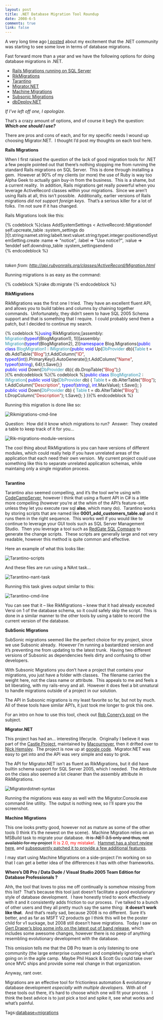 ```yaml
--- 
layout: post
title: .NET Database Migration Tool Roundup
date: 2008-6-5
comments: true
link: false
---
```

<p>A very long time ago <a href="http://www.flux88.com/DatabaseMigrationsForNET.aspx" target="_blank">I posted</a> about my excitement that the .NET community was starting to see some love in terms of database migrations.</p><p>Fast forward more than a year and we have the following options for doing database migrations in .NET.</p><ul><li><a href="http://wiki.rubyonrails.org/rails/pages/HowtoConnectToMicrosoftSQLServer" target="_blank">Rails Migrations running on SQL Server</a></li><li><a href="http://www.rikware.com/RikMigrations.html" target="_blank">RikMigrations</a></li><li><a href="http://code.google.com/p/tarantino/" target="_blank">Tarantino</a></li><li><a href="http://code.google.com/p/migratordotnet/" target="_blank">Migrator.NET</a></li><li><a href="http://blog.eleutian.com/2008/04/25/AFirstLookAtMachineMigrations.aspx" target="_blank">Machine Migrations</a><a href="http://blog.eleutian.com/2008/04/25/AFirstLookAtMachineMigrations.aspx" target="_blank"></a></li><li><a href="http://blog.wekeroad.com/2007/10/03/subsonic-migrate-me/" target="_blank">Subsonic Migrations</a></li><li><a href="http://dbdeploy.com/2007/09/25/dbdeploynet-v10-officially-released/" target="_blank">dbDeploy.NET</a></li></ul><p><em>If I’ve left off one, I apologize.</em></p><p>That’s a crazy amount of options, and of course it beg’s the question: <strong><em>Which one should I use?</em></strong></p><p>There are pros and cons of each, and for my specific needs I wound up choosing Migrator.NET.&nbsp; I thought I’d post my thoughts on each tool here.</p><p><strong>Rails Migrations</strong></p><p>When I first raised the question of the lack of good migration tools for .NET a few people pointed out that there’s nothing stopping me from running the standard Rails migrations on SQL Server.&nbsp; This is done through installing a gem.&nbsp; However at 90% of my clients (or more) the use of Ruby is way too Alpha Geek to actually gain buy-in from the business.&nbsp; This is a shame, but a current reality.&nbsp; In addition, Rails migrations get really powerful when you leverage ActiveRecord classes within your migrations.&nbsp; Since we aren’t using Rails at all, this isn’t possible.&nbsp; Additionally, earlier versions of Rails migrations <em>did not support foreign keys</em>.&nbsp; That’s a serious killer for a lot of folks.&nbsp; I’m not sure if it has changed.</p><p>Rails Migrations look like this:</p>{% codeblock %}class AddSystemSettings &lt; ActiveRecord::Migrationdef self.upcreate_table :system_settings do |t|t.string:namet.string:labelt.text:valuet.string:typet.integer:positionendSystemSetting.create :name =&gt; "notice", :label =&gt; "Use notice?", :value =&gt; 1enddef self.downdrop_table :system_settingsendend<br>{% endcodeblock %}<p><br><em>taken from: <a href="http://api.rubyonrails.org/classes/ActiveRecord/Migration.html">http://api.rubyonrails.org/classes/ActiveRecord/Migration.html</a></em> </p><p>Running migrations is as easy as the command: </p>{% codeblock %}rake db:migrate&nbsp;{% endcodeblock %}<p><strong>RikMigrations</strong></p><p>RikMigrations was the first one I tried.&nbsp; They have an excellent fluent API, and allows you to build tables and columns by chaining together commands.&nbsp; Unfortunately, they didn’t seem to have SQL 2005 Schema support and that is something that I require.&nbsp; I could probably send them a patch, but I decided to continue my search.</p>{% codeblock %}<span style="color: blue;">using </span>RikMigrations;[assembly: <span style="color: rgb(43, 145, 175);">Migration</span>(<span style="color: blue;">typeof</span>(BlogMigration1), 1)][assembly: <span style="color: rgb(43, 145, 175);">Migration</span>(<span style="color: blue;">typeof</span>(BlogMigration2), 2)]<span style="color: blue;">namespace </span>Blog.Migrations{<span style="color: blue;">public class </span><span style="color: rgb(43, 145, 175);">BlogMigration1 </span>: <span style="color: rgb(43, 145, 175);">IMigration</span>{<span style="color: blue;"></span><span style="color: blue;">public void </span>Up(<span style="color: rgb(43, 145, 175);">DbProvider </span>db){<span style="color: rgb(43, 145, 175);">Table </span>t = db.AddTable(<span style="color: rgb(163, 21, 21);">"Blog"</span>);t.AddColumn(<span style="color: rgb(163, 21, 21);">"ID"</span>, <span style="color: blue;">typeof</span>(<span style="color: blue;">int</span>)).PrimaryKey().AutoGenerate();t.AddColumn(<span style="color: rgb(163, 21, 21);">"Name"</span>, <span style="color: blue;">typeof</span>(<span style="color: blue;">string</span>), 64);t.Save();}<span style="color: blue;"><br></span><span style="color: blue;">public void </span>Down(<span style="color: rgb(43, 145, 175);">DbProvider </span>db){ db.DropTable(<span style="color: rgb(163, 21, 21);">"Blog"</span>);}<br>}<span style="color: blue;"></span>{% endcodeblock %}{% codeblock %}<span style="color: blue;">public class </span><span style="color: rgb(43, 145, 175);">BlogMigration2 </span>: <span style="color: rgb(43, 145, 175);">IMigration</span>{<span style="color: blue;"></span><span style="color: blue;"> public void </span>Up(<span style="color: rgb(43, 145, 175);">DbProvider </span>db) {<span style="color: rgb(43, 145, 175);"> Table </span>t = db.AlterTable(<span style="color: rgb(163, 21, 21);">"Blog"</span>); t.AddColumn(<span style="color: rgb(163, 21, 21);">"Description"</span>, <span style="color: blue;">typeof</span>(<span style="color: blue;">string</span>), <span style="color: blue;">int</span>.MaxValue); t.Save(); }<span style="color: blue;"> <br> public void </span>Down(<span style="color: rgb(43, 145, 175);">DbProvider </span>db) {<span style="color: rgb(43, 145, 175);"> Table </span>t = db.AlterTable(<span style="color: rgb(163, 21, 21);">"Blog"</span>); t.DropColumn(<span style="color: rgb(163, 21, 21);">"Description"</span>); t.Save(); }<font color="#0000ff"> </font>}}{% endcodeblock %}<p>Running this migration is done like so:</p><p><img src="/images/rikmigrations_2Dcmd_2Dline_small.jpg" alt="Rikmigrations-cmd-line"  border="0" /></p><p>Question:&nbsp; How did it know which migrations to run?&nbsp; Answer:&nbsp; They created a table to keep track of it for you…</p><p><img src="/images/rik_2Dmigrations_2Dmodule_2Dversions_small.jpg" alt="Rik-migrations-module-versions"  border="0" /></p><p>The cool thing about RikMigrations is you can have versions of different modules, which could really help if you have unrelated areas of the application that each need their own version.&nbsp; My current project could use something like this to separate unrelated application schemas, while maintaing only a single migration process.</p><p><br><strong>Tarantino</strong></p><p>Tarantino also seemed compelling, and it’s the tool we’re using with <a href="http://codecampserver.org/" target="_blank">CodeCampServer</a>, however I think that using a fluent API in C# is a little more compelling (however you’re at the whim of the API’s feature-set, unless they let you execute raw sql <strong>also</strong>, which many do).&nbsp; Tarantino works by storing scripts that are named like&nbsp;<strong>0001_add_customers_table.sql</strong> and it runs them in the right sequence.&nbsp; This works well if you would like to continue to leverage your GUI tools such as SQL Server Management Studio.&nbsp; Then you leverage a tool such as <a href="http://www.red-gate.com/" target="_blank">RedGate SQL Compare</a>&nbsp;to generate the change scripts.&nbsp; These scripts are generally large and not very readable, however this method is quite common and effective.</p><p>Here an example of what this looks like:</p><p><img src="/images/tarantino_2Dscripts_small.jpg" alt="Tarantino-scripts"  border="0" /></p><p>And these files are run using a NAnt task…</p><p><img src="/images/tarantino_2Dnant_2Dtask_small.jpg" alt="Tarantino-nant-task"  border="0" /></p><p>Running this task gives output similar to this:</p><p><img src="/images/tarantino_2Dcmd_2Dline_small.jpg" alt="Tarantino-cmd-line"  border="0" /></p><p>You can see that it – like RikMigrations – knew that it had already exceuted Versi
on 1 of the database schema, so it could safely skip the script.&nbsp; This is done in a similar manner to the other tools by using a table to record the current version of the database.</p><p><strong>SubSonic Migrations</strong></p><p>SubSonic migrations seemed like the perfect choice for my project, since we use Subsonic already.&nbsp; However I’m running a bastardized version and it’s preventing me from updating to the latest trunk.&nbsp; Having two different versions of Subsonic as dependencies feels dirty and confusing to other developers.</p><p>With Subsonic Migrations you don’t have a project that contains your migrations, you just have a folder with classes.&nbsp; The filename carries the weight here, not the class name or attribute.&nbsp; This appeals to me and feels a bit liberating, with my rails-envy and all.&nbsp; However it does feel a bit unnatural to handle migrations outside of a project in our solution.</p><p>The API in Subsonic migrations is my least favorite so far, but not by much.&nbsp; All of these tools have similar API’s, it just took me longer to grok this one.</p><p>For an intro on how to use this tool, check out <a href="http://blog.wekeroad.com/2007/10/03/subsonic-migrate-me/" target="_blank">Rob Conery’s post</a> on the subject.</p><p><strong>Migrator.NET</strong></p><p>This project has had an… interesting lifecycle.&nbsp; Originally I believe it was part of the <a href="http://castleproject.org/" target="_blank">Castle Project</a>, maintained by <a href="http://macournoyer.wordpress.com/2007/09/18/the-migrations-for-net-project-is-not-dead-yet/" target="_blank">Macournoyer</a>, then it drifted over to <a href="http://monkeyb.wordpress.com/2007/09/18/maintaining-migratornet/" target="_blank">Nick Hemsley</a>.&nbsp; The project is now up at <a href="http://code.google.com/p/migratordotnet/" target="_blank">google code</a>.&nbsp; Migrator.NET was easy to get into and the API was very simple and easy to grok.</p><p>The API for Migrator.NET isn’t as fluent as RikMigrations, but it did have builtin schema support for SQL Server 2005, which I needed.&nbsp; The Attribute on the class also seemed a lot cleaner than the assembly attribute in RikMigrations.</p><p><img src="/images/migratordotnet_2Dsyntax.png" alt="Migratordotnet-syntax"  border="0" /></p><p>Running the migrations was easy as well with the Migrator.Console.exe command line utility.&nbsp; The output is nothing new, so I’ll spare you the screenshot.</p><p><strong>Machine Migrations</strong></p><p>This one looks pretty good, however not as mature as some of the other tools (I think it’s the newest on the scene).&nbsp; Machine Migration relies on an MSBuild task to migrate your database.&nbsp;<strike> It is .NET 3.5 only and thus, not available for my project</strike> <font color="#ff0000">It is 2.0, my mistake!</font>.&nbsp; <a href="http://hammett.castleproject.org/?p=290" target="_blank">Hammet has a short review here</a>, and <a href="http://hammett.castleproject.org/?p=292" target="_blank">subsequently patched it to provide a few additional features</a>.</p><p>I may start using Machine Migrations on a side-project I’m working on so that I can get a better idea of the differences it has with other frameworks.</p><p><strong>Where’s DB Pro / Data Dude / Visual Studio 2005 Team Edition for Database Professionals ?</strong></p><p>Ahh, the tool that loves to piss me off continually is somehow missing from this list?&nbsp; That’s because this tool just doesn’t facilitate a good evolutionary style of database development.&nbsp; I have honestly tried to work effectively with it&nbsp;and it consistently adds friction to our process.&nbsp; I’ve talked to a bunch of other users and they all pretty much say the same thing:&nbsp; <strong>it doesn’t work like that</strong>.&nbsp; And that’s really sad, because 2008 is no different.&nbsp; Sure it’s better, and as far as MSFT V2 products go I think this will be the poster child for v1 suckage, but 2008 still doesn’t have migrations.&nbsp; Today I saw on <a href="http://blogs.msdn.com/gertd/archive/2008/06/03/vsts-2008-database-edition-gdr-june-ctp.aspx" target="_blank">Gert Draper’s blog some info on the latest out of band release</a>, which includes some awesome changes, however there is no peep of anything resembling evolutionary development with the database.</p><p>This omission tells me that the DB Pro team is only listening to one community (the large enterprise customer) and completely ignoring what’s going on in the agile camp.&nbsp; Maybe Phil Haack &amp; Scott Gu could take over once MVC ships and provide some real change in that organization.</p><p>Anyway, rant over.</p><p>Migrations are an effective tool for frictionless automation &amp; evolutionary database development <em>especially with multiple developers.&nbsp; </em>With all of these tools out there, it’s hard to choose which one will fit your process.&nbsp; I think the best advice is to just pick a tool and spike it, see what works and what’s painful.</p><div class="bjtags">Tags:<a rel="tag" href="http://technorati.com/tag/database+migrations">database+migrations</a></div>
